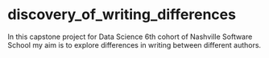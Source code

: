 # discovery_of_writing_differences
In this capstone project for Data Science 6th cohort of Nashville Software School my aim is to explore differences in writing between different authors.
